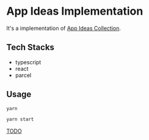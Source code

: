 # App Ideas Implementation

It's a implementation of [App Ideas Collection](https://github.com/florinpop17/app-ideas?utm_source=ZHShareTargetIDMore&utm_medium=social&utm_oi=963235948855726080).

## Tech Stacks

- typescript
- react
- parcel

## Usage

```bash
yarn

yarn start
```

[TODO](./TODO.md)
